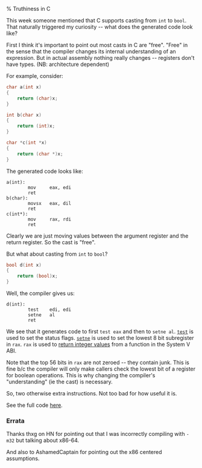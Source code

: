 % Truthiness in C

This week someone mentioned that C supports casting from `int` to `bool`.  That
naturally triggered my curiosity -- what does the generated code look like?

First I think it's important to point out most casts in C are "free". "Free" in
the sense that the compiler changes its internal understanding of an
expression. But in actual assembly nothing really changes -- registers don't
have types. (NB: architecture dependent)

For example, consider:

```c
char a(int x)
{
    return (char)x;
}

int b(char x)
{
    return (int)x;
}

char *c(int *x)
{
    return (char *)x;
}
```

The generated code looks like:

```
a(int):
        mov     eax, edi
        ret
b(char):
        movsx   eax, dil
        ret
c(int*):
        mov     rax, rdi
        ret
```

Clearly we are just moving values between the argument register and the return
register. So the cast is "free".

But what about casting from `int` to `bool`?

```c
bool d(int x)
{
    return (bool)x;
}
```

Well, the compiler gives us:

```
d(int):
        test    edi, edi
        setne   al
        ret
```

We see that it generates code to first `test eax` and then to `setne al`.
[`test`][0] is used to set the status flags. [`setne`][1] is used to set the
lowest 8 bit subregister in `rax`. `rax` is used to [return integer values][2]
from a function in the System V ABI.

Note that the top 56 bits in `rax` are not zeroed -- they contain junk. This is
fine b/c the compiler will only make callers check the lowest bit of a register
for boolean operations. This is why changing the compiler's "understanding" (ie
the cast) is necessary.

So, two otherwise extra instructions. Not too bad for how useful it is.

See the full code [here][3].

### Errata

Thanks thxg on HN for pointing out that I was incorrectly compiling with `-m32`
but talking about x86-64.

And also to AshamedCaptain for pointing out the x86 centered assumptions.


[0]: https://web.itu.edu.tr/kesgin/mul06/intel/instr/test.html
[1]: https://web.itu.edu.tr/kesgin/mul06/intel/instr/setne_setnz.html
[2]: https://en.wikipedia.org/wiki/X86_calling_conventions#System_V_AMD64_ABI
[3]: https://godbolt.org/z/osTjnqnn9
